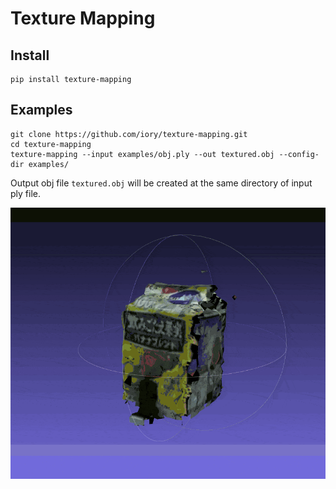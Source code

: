 # Texture Mapping

## Install

```
pip install texture-mapping
```


## Examples

```
git clone https://github.com/iory/texture-mapping.git
cd texture-mapping
texture-mapping --input examples/obj.ply --out textured.obj --config-dir examples/
```

Output obj file `textured.obj` will be created at the same directory of input ply file.

![](docs/image/textured.gif)

